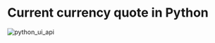 # Current currency quote in Python

![python_ui_api](https://user-images.githubusercontent.com/95192284/223847339-2d8ac679-766e-4d87-a80f-5f33cd1f2a07.png)
